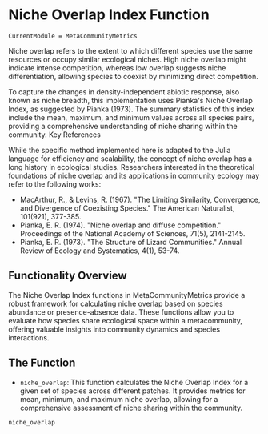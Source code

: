 # Niche Overlap Index Function
```@meta
CurrentModule = MetaCommunityMetrics
```
Niche overlap refers to the extent to which different species use the same resources or occupy similar ecological niches. High niche overlap might indicate intense competition, whereas low overlap suggests niche differentiation, allowing species to coexist by minimizing direct competition.

To capture the changes in density-independent abiotic response, also known as niche breadth, this implementation uses Pianka's Niche Overlap Index, as suggested by Pianka (1973). The summary statistics of this index include the mean, maximum, and minimum values across all species pairs, providing a comprehensive understanding of niche sharing within the community.
Key References

While the specific method implemented here is adapted to the Julia language for efficiency and scalability, the concept of niche overlap has a long history in ecological studies. Researchers interested in the theoretical foundations of niche overlap and its applications in community ecology may refer to the following works:

- MacArthur, R., & Levins, R. (1967). "The Limiting Similarity, Convergence, and Divergence of Coexisting Species." The American Naturalist, 101(921), 377-385.
- Pianka, E. R. (1974). "Niche overlap and diffuse competition." Proceedings of the National Academy of Sciences, 71(5), 2141-2145.
- Pianka, E. R. (1973). "The Structure of Lizard Communities." Annual Review of Ecology and Systematics, 4(1), 53-74.

## Functionality Overview

The Niche Overlap Index functions in MetaCommunityMetrics provide a robust framework for calculating niche overlap based on species abundance or presence-absence data. These functions allow you to evaluate how species share ecological space within a metacommunity, offering valuable insights into community dynamics and species interactions.

## The Function
- `niche_overlap`: This function calculates the Niche Overlap Index for a given set of species across different patches. It provides metrics for mean, minimum, and maximum niche overlap, allowing for a comprehensive assessment of niche sharing within the community.

```@docs
niche_overlap
```


